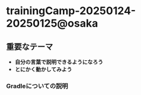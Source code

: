 # trainingCamp-20250124-20250125@osaka

## 重要なテーマ
- **自分の言葉で説明できるようになろう**
- **とにかく動かしてみよう**

### Gradleについての説明
